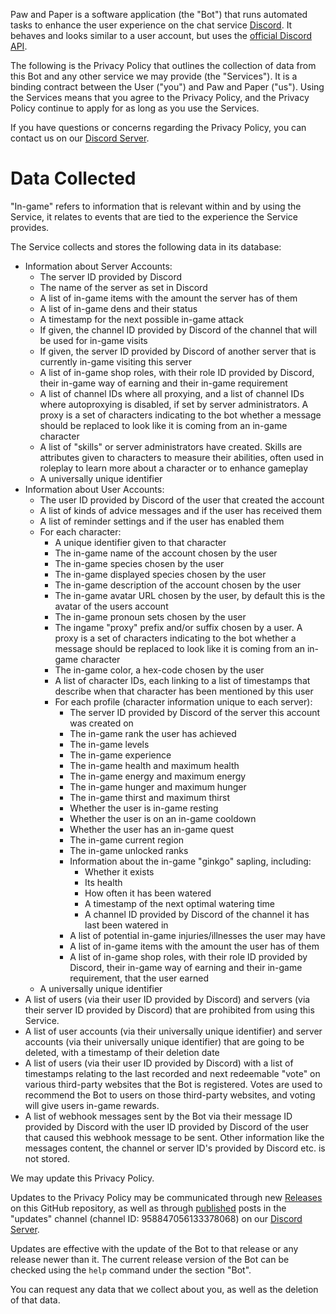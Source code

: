 Paw and Paper is a software application (the "Bot") that runs automated tasks to enhance the user experience on the chat service [Discord](https://discordapp.com).
It behaves and looks similar to a user account, but uses the [official Discord API](https://discord.com/developers/docs/intro).

The following is the Privacy Policy that outlines the collection of data from this Bot and any other service we may provide (the "Services").
It is a binding contract between the User ("you") and Paw and Paper ("us").
Using the Services means that you agree to the Privacy Policy, and the Privacy Policy continue to apply for as long as you use the Services.

If you have questions or concerns regarding the Privacy Policy, you can contact us on our [Discord Server](https://discord.gg/9DENgj8q5Q).

# Data Collected

"In-game" refers to information that is relevant within and by using the Service, it relates to events that are tied to the experience the Service provides.

The Service collects and stores the following data in its database:

- Information about Server Accounts:
  - The server ID provided by Discord
  - The name of the server as set in Discord
  - A list of in-game items with the amount the server has of them
  - A list of in-game dens and their status
  - A timestamp for the next possible in-game attack
  - If given, the channel ID provided by Discord of the channel that will be used for in-game visits
  - If given, the server ID provided by Discord of another server that is currently in-game visiting this server
  - A list of in-game shop roles, with their role ID provided by Discord, their in-game way of earning and their in-game requirement
  - A list of channel IDs where all proxying, and a list of channel IDs where autoproxying is disabled, if set by server administrators. A proxy is a set of characters indicating to the bot whether a message should be replaced to look like it is coming from an in-game character
  - A list of "skills" or server administrators have created. Skills are attributes given to characters to measure their abilities, often used in roleplay to learn more about a character or to enhance gameplay
  - A universally unique identifier
- Information about User Accounts:
  - The user ID provided by Discord of the user that created the account
  - A list of kinds of advice messages and if the user has received them
  - A list of reminder settings and if the user has enabled them
  - For each character:
    - A unique identifier given to that character
    - The in-game name of the account chosen by the user
    - The in-game species chosen by the user
	- The in-game displayed species chosen by the user
    - The in-game description of the account chosen by the user
    - The in-game avatar URL chosen by the user, by default this is the avatar of the users account
    - The in-game pronoun sets chosen by the user
	- The ingame "proxy" prefix and/or suffix chosen by a user. A proxy is a set of characters indicating to the bot whether a message should be replaced to look like it is coming from an in-game character
    - The in-game color, a hex-code chosen by the user
	- A list of character IDs, each linking to a list of timestamps that describe when that character has been mentioned by this user
	- For each profile (character information unique to each server):
	  - The server ID provided by Discord of the server this account was created on
      - The in-game rank the user has achieved
      - The in-game levels
      - The in-game experience
      - The in-game health and maximum health
      - The in-game energy and maximum energy
      - The in-game hunger and maximum hunger
      - The in-game thirst and maximum thirst
      - Whether the user is in-game resting
      - Whether the user is on an in-game cooldown
      - Whether the user has an in-game quest
      - The in-game current region
      - The in-game unlocked ranks
      - Information about the in-game "ginkgo" sapling, including:
        - Whether it exists
        - Its health
        - How often it has been watered
        - A timestamp of the next optimal watering time
        - A channel ID provided by Discord of the channel it has last been watered in
      - A list of potential in-game injuries/illnesses the user may have
      - A list of in-game items with the amount the user has of them
      - A list of in-game shop roles, with their role ID provided by Discord, their in-game way of earning and their in-game requirement, that the user earned
  - A universally unique identifier
- A list of users (via their user ID provided by Discord) and servers (via their server ID provided by Discord) that are prohibited from using this Service.
- A list of user accounts (via their universally unique identifier) and server accounts (via their universally unique identifier) that are going to be deleted, with a timestamp of their deletion date
- A list of users (via their user ID provided by Discord) with a list of timestamps relating to the last recorded and next redeemable "vote" on various third-party websites that the Bot is registered. Votes are used to recommend the Bot to users on those third-party websites, and voting will give users in-game rewards.
- A list of webhook messages sent by the Bot via their message ID provided by Discord with the user ID provided by Discord of the user that caused this webhook message to be sent. Other information like the messages content, the channel or server ID's provided by Discord etc. is not stored.

We may update this Privacy Policy.

Updates to the Privacy Policy may be communicated through new [Releases](https://github.com/MaksiRose/paw-and-paper/releases) on this GitHub repository, as well as through [published](https://support.discord.com/hc/en-us/articles/360032008192-Announcement-Channels-) posts in the "updates" channel (channel ID: 958847056133378068) on our [Discord Server](https://discord.gg/9DENgj8q5Q).

Updates are effective with the update of the Bot to that release or any release newer than it.
The current release version of the Bot can be checked using the `help` command under the section "Bot".

You can request any data that we collect about you, as well as the deletion of that data.